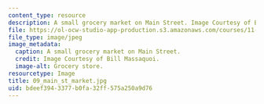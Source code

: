 ```yaml
---
content_type: resource
description: A small grocery market on Main Street. Image Courtesy of Bill Massaquoi.
file: https://ol-ocw-studio-app-production.s3.amazonaws.com/courses/11-945-springfield-studio-fall-2005/bdeef3943377b0fa32ff575a250a9d76_09_main_st_market.jpg
file_type: image/jpeg
image_metadata:
  caption: A small grocery market on Main Street.
  credit: Image Courtesy of Bill Massaquoi.
  image-alt: Grocery store.
resourcetype: Image
title: 09_main_st_market.jpg
uid: bdeef394-3377-b0fa-32ff-575a250a9d76
---
```

